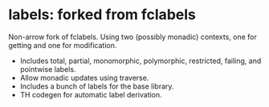 # labels: forked from fclabels

Non-arrow fork of fclabels. Using two (possibly monadic) contexts, one for getting and one for modification.

- Includes total, partial, monomorphic, polymorphic, restricted, failing, and pointwise labels.
- Allow monadic updates using traverse.
- Includes a bunch of labels for the base library.
- TH codegen for automatic label derivation.
